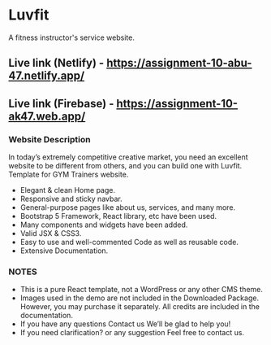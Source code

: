 # Luvfit

A fitness instructor's service website.

## Live link (Netlify) - https://assignment-10-abu-47.netlify.app/

## Live link (Firebase) - https://assignment-10-ak47.web.app/

### Website Description
In today’s extremely competitive creative market, you need an excellent website to be different from others, and you can build one with Luvfit. Template for GYM Trainers website. 

* Elegant & clean Home page.
* Responsive and sticky navbar.
* General-purpose pages like about us, services, and many more.
* Bootstrap 5 Framework, React library, etc have been used.
* Many components and widgets have been added.
* Valid JSX & CSS3.
* Easy to use and well-commented Code as well as reusable code.
* Extensive Documentation.

### NOTES

* This is a pure React template, not a WordPress or any other CMS theme.
* Images used in the demo are not included in the Downloaded Package. However, you may purchase it separately. All credits are included in the documentation.
* If you have any questions Contact us We’ll be glad to help you!
* If you need clarification? or any suggestion Feel free to contact us.
